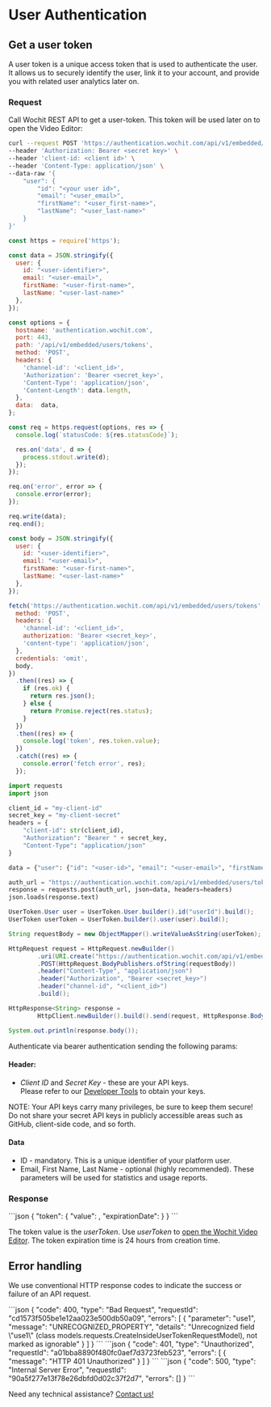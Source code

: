 # User Authentication

## Get a user token

A user token is a unique access token that is used to authenticate the user. It allows us to securely identify the user, link it to your account, and provide you with related user analytics later on.  

### Request

Call Wochit REST API to get a user-token. This token will be used later on to open the Video Editor:   


<code-group>

<code-block title="cURL" active>

```bash
curl --request POST 'https://authentication.wochit.com/api/v1/embedded/users/tokens' \
--header 'Authorization: Bearer <secret key>' \
--header 'client-id: <client id>' \
--header 'Content-Type: application/json' \
--data-raw '{
    "user": {
        "id": "<your user id>",
        "email": "<user_email>",
        "firstName": "<user_first-name>",
        "lastName": "<user_last-name>"
    }
}'
```

</code-block>

<code-block title="Node.js v<18">

```javascript
const https = require('https');

const data = JSON.stringify({
  user: {
    id: "<user-identifier>",
    email: "<user-email>",
    firstName: "<user-first-name>",
    lastName: "<user-last-name>"
  },
});

const options = {
  hostname: 'authentication.wochit.com',
  port: 443,
  path: '/api/v1/embedded/users/tokens',
  method: 'POST',
  headers: {
    'channel-id': '<client_id>',
    'Authorization': 'Bearer <secret_key>',
    'Content-Type': 'application/json',
    'Content-Length': data.length,
  },
  data:  data,
};

const req = https.request(options, res => {
  console.log(`statusCode: ${res.statusCode}`);

  res.on('data', d => {
    process.stdout.write(d);
  });
});

req.on('error', error => {
  console.error(error);
});

req.write(data);
req.end();
```
</code-block>

<code-block title="Node.js v18+">

```javascript
const body = JSON.stringify({
  user: {
    id: "<user-identifier>",
    email: "<user-email>",
    firstName: "<user-first-name>",
    lastName: "<user-last-name>"
  },
});

fetch('https://authentication.wochit.com/api/v1/embedded/users/tokens', {
  method: 'POST',
  headers: {
    'channel-id': '<client_id>',
    authorization: 'Bearer <secret_key>',
    'content-type': 'application/json',
  },
  credentials: 'omit',
  body,
})
  .then((res) => {
    if (res.ok) {
      return res.json();
    } else {
      return Promise.reject(res.status);
    }
  })
  .then((res) => {
    console.log('token', res.token.value);
  })
  .catch((res) => {
    console.error('fetch error', res);
  });
```
</code-block>

<code-block title="Python">

```python
import requests
import json

client_id = "my-client-id"
secret_key = "my-client-secret"
headers = {
    "client-id": str(client_id),
    "Authorization": "Bearer " + secret_key,
    "Content-Type": "application/json"
}

data = {"user": {"id": "<user-id>", "email": "<user-email>", "firstName": "<user-first-name>", "lastName": "<user-last-name>"}}

auth_url = "https://authentication.wochit.com/api/v1/embedded/users/tokens"
response = requests.post(auth_url, json=data, headers=headers)
json.loads(response.text)
```

</code-block>

<code-block title="Java">

```java
UserToken.User user = UserToken.User.builder().id("userId").build();
UserToken userToken = UserToken.builder().user(user).build();

String requestBody = new ObjectMapper().writeValueAsString(userToken);

HttpRequest request = HttpRequest.newBuilder()
        .uri(URI.create("https://authentication.wochit.com/api/v1/embedded/users/tokens"))
        .POST(HttpRequest.BodyPublishers.ofString(requestBody))
        .header("Content-Type", "application/json")
        .header("Authorization", "Bearer <secret_key>")
        .header("channel-id", "<client_id>")
        .build();

HttpResponse<String> response =
        HttpClient.newBuilder().build().send(request, HttpResponse.BodyHandlers.ofString());

System.out.println(response.body());
```
</code-block>

</code-group>

Authenticate via bearer authentication sending the following params:  
#### Header:
* *Client ID* and *Secret Key* - these are your API keys.   
  Please refer to our [Developer Tools](https://admin.wochit.com/developers/integration-setup) to obtain your keys.


NOTE: Your API keys carry many privileges, be sure to keep them secure! Do not share your secret API keys in publicly accessible areas such as GitHub, client-side code, and so forth.     

#### Data    
* ID - mandatory. This is a unique identifier of your platform user.
* Email, First Name, Last Name - optional (highly recommended). These parameters will be used for statistics and usage reports.


### Response  


<code-group>

<code-block title="Authenticated Response: 200 - OK" active>
```json
{
  "token": {
    "value": <token-value>,
    "expirationDate": <token-expiration-date>
  }
}
```
</code-block>

</code-group>

The token value is the *userToken*. Use *userToken* to [open the Wochit Video Editor](/embed.html#set-configuration). 
The token expiration time is 24 hours from creation time. 

## Error handling

We use conventional HTTP response codes to indicate the success or failure of an API request.


<code-group>

<code-block title="400 - Bad Request" active>
```json
{
    "code": 400,
    "type": "Bad Request",
    "requestId": "cd1573f505be1e12aa023e500db50a09",
    "errors": [
        {
            "parameter": "use1",
            "message": "UNRECOGNIZED_PROPERTY",
            "details": "Unrecognized field \"use1\" (class models.requests.CreateInsideUserTokenRequestModel), not marked as ignorable"
        }
    ]
}
```
</code-block>

<code-block title="401 - Unauthorized" >
```json
{
    "code": 401,
    "type": "Unauthorized",
    "requestId": "a01bba8890f480fc0aef7d3723feb523",
    "errors": [
        {
            "message": "HTTP 401 Unauthorized"
        }
    ]
}
```
</code-block>

<code-block title="500 - Internal Server Error (Rare)" >
```json
{
    "code": 500,
    "type": "Internal Server Error",
    "requestId": "90a5f277e13f78e26dbfd0d02c37f2d7",
    "errors": []
}
```
</code-block>
</code-group>

Need any technical assistance? [Contact us!](https://www.wochit.com/contact) 
